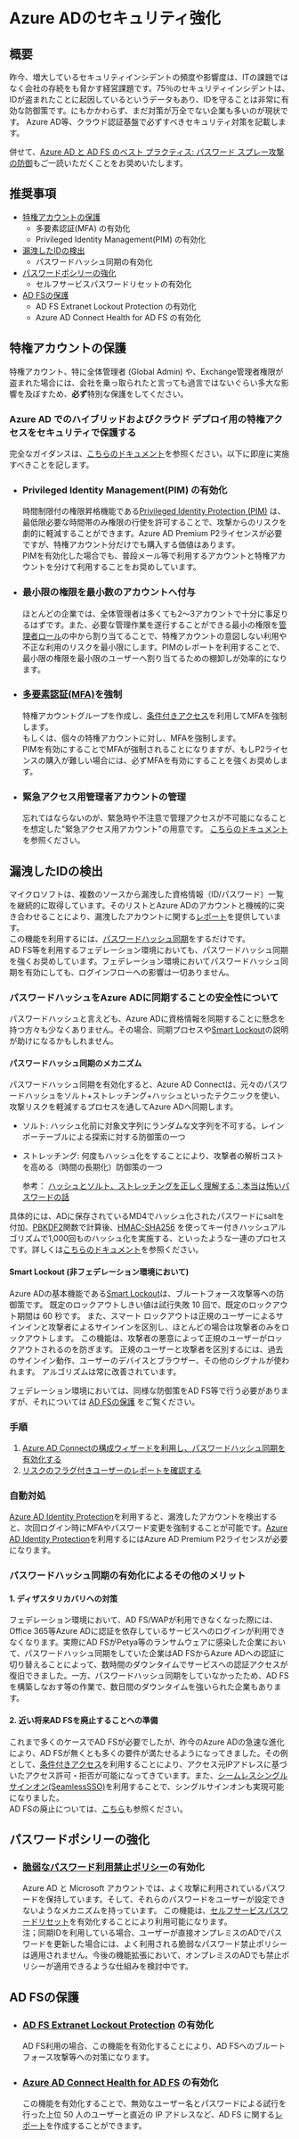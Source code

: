 # Azure ADのセキュリティ強化

## 概要
昨今、増大しているセキュリティインシデントの頻度や影響度は、ITの課題ではなく会社の存続をも脅かす経営課題です。75％のセキュリティインシデントは、IDが盗まれたことに起因しているというデータもあり、IDを守ることは非常に有効な防御策です。にもかかわらず、まだ対策が万全でない企業も多いのが現状です。
Azure AD等、クラウド認証基盤で必ずすべきセキュリティ対策を記載します。

併せて、[Azure AD と AD FS のベスト プラクティス: パスワード スプレー攻撃の防御](https://blogs.technet.microsoft.com/jpazureid/2018/03/19/password-spray/)もご一読いただくことをお奨めいたします。

## 推奨事項
* [特権アカウントの保護](#ProtectingPrivilegedAccounts)
    * 多要素認証(MFA) の有効化
    * Privileged Identity Management(PIM) の有効化
* [漏洩したIDの検出](#LeakedCredentialReport)
    * パスワードハッシュ同期の有効化
* [パスワードポシリーの強化](#StrengethenPasswordPolicy)
    * セルフサービスパスワードリセットの有効化
* [AD FSの保護](#ProtectADFS)
    * AD FS Extranet Lockout Protection の有効化
    * Azure AD Connect Health for AD FS の有効化


## <a id="ProtectingPrivilegedAccounts"> </a>特権アカウントの保護
特権アカウント、特に全体管理者 (Global Admin) や、Exchange管理者権限が盗まれた場合には、会社を乗っ取られたと言っても過言ではないぐらい多大な影響を及ぼすため、**必ず**特別な保護をしてください。

### Azure AD でのハイブリッドおよびクラウド デプロイ用の特権アクセスをセキュリティで保護する  
完全なガイダンスは、[こちらのドキュメント](https://docs.microsoft.com/ja-jp/azure/active-directory/admin-roles-best-practices)を参照ください。以下に即座に実施すべきことを記します。

* ### Privileged Identity Management(PIM) の有効化  
    時間制限付の権限昇格機能である[Privileged Identity Protection (PIM)](https://docs.microsoft.com/ja-jp/azure/active-directory/privileged-identity-management/active-directory-securing-privileged-access) は、最低限必要な時間帯のみ権限の行使を許可することで、攻撃からのリスクを劇的に軽減することができます。Azure AD Premium P2ライセンスが必要ですが、特権アカウント分だけでも購入する価値はあります。  
    PIMを有効化した場合でも、普段メール等で利用するアカウントと特権アカウントを分けて利用することをお奨めしています。

* ### 最小限の権限を最小数のアカウントへ付与
    ほとんどの企業では、全体管理者は多くても2～3アカウントで十分に事足りるはずです。また、必要な管理作業を遂行することができる最小の権限を[管理者ロール](https://docs.microsoft.com/ja-jp/azure/active-directory/active-directory-assign-admin-roles-azure-portal)の中から割り当てることで、特権アカウントの意図しない利用や不正な利用のリスクを最小限にします。PIMのレポートを利用することで、最小限の権限を最小限のユーザーへ割り当てるための棚卸しが効率的になります。

* ### [多要素認証(MFA)](https://docs.microsoft.com/ja-jp/azure/multi-factor-authentication/multi-factor-authentication)を強制
    特権アカウントグループを作成し、[条件付きアクセス](https://docs.microsoft.com/ja-jp/azure/active-directory/active-directory-conditional-access-azure-portal)を利用してMFAを強制します。  
    もしくは、個々の特権アカウントに対し、MFAを強制します。  
    PIMを有効にすることでMFAが強制されることになりますが、もしP2ライセンスの購入が難しい場合には、必ずMFAを有効にすることを強くお奨めします。

* ### 緊急アクセス用管理者アカウントの管理
    忘れてはならないのが、緊急時や不注意で管理アクセスが不可能になることを想定した"緊急アクセス用アカウント"の用意です。
    [こちらのドキュメント](https://docs.microsoft.com/ja-jp/azure/active-directory/active-directory-admin-manage-emergency-access-accounts)を参照ください。



## <a id="LeakedCredentialReport"> </a>漏洩したIDの検出 
マイクロソフトは、複数のソースから漏洩した資格情報（ID/パスワード）一覧を継続的に取得しています。そのリストとAzure ADのアカウントと機械的に突き合わせることにより、漏洩したアカウントに関する[レポート](https://docs.microsoft.com/ja-jp/azure/active-directory/active-directory-identityprotection#users-flagged-for-risk)を提供しています。  
この機能を利用するには、[パスワードハッシュ同期](https://docs.microsoft.com/ja-jp/azure/active-directory/connect/active-directory-aadconnectsync-implement-password-synchronization)をするだけです。  
AD FS等を利用するフェデレーション環境においても、パスワードハッシュ同期を強くお奨めしています。フェデレーション環境においてパスワードハッシュ同期を有効にしても、ログインフローへの影響は一切ありません。


### パスワードハッシュをAzure ADに同期することの安全性について
パスワードハッシュと言えども、Azure ADに資格情報を同期することに懸念を持つ方々も少なくありません。その場合、同期プロセスや[Smart Lockout](https://docs.Microsoft.com/ja-jp/azure/active-directory/active-directory-secure-passwords#azure-ad-password-protections)の説明が助けになるかもしれません。  

#### パスワードハッシュ同期のメカニズム
パスワードハッシュ同期を有効化すると、Azure AD Connectは、元々のパスワードハッシュをソルト+ストレッチング+ハッシュといったテクニックを使い、攻撃リスクを軽減するプロセスを通してAzure ADへ同期します。
* ソルト: ハッシュ化前に対象文字列にランダムな文字列を不可する。レインボーテーブルによる探索に対する防御策の一つ
* ストレッチング: 何度もハッシュ化をすることにより、攻撃者の解析コストを高める（時間の長期化）防御策の一つ


    参考：
    [ハッシュとソルト、ストレッチングを正しく理解する：本当は怖いパスワードの話](http://www.atmarkit.co.jp/ait/articles/1110/06/news154.html)


具体的には、ADに保存されているMD4でハッシュ化されたパスワードにsaltを付加、[PBKDF2](https://www.ietf.org/rfc/rfc2898.txt)関数で計算後、[HMAC-SHA256](https://msdn.microsoft.com/library/system.security.cryptography.hmacsha256.aspx)
を使ってキー付きハッシュアルゴリズムで1,000回ものハッシュ化を実施する、といったような一連のプロセスです。詳しくは[こちらのドキュメント](https://docs.microsoft.com/ja-jp/azure/active-directory/connect/active-directory-aadconnectsync-implement-password-synchronization#how-password-synchronization-works)を参照ください。  

#### Smart Lockout (非フェデレーション環境において)
Azure ADの基本機能である[Smart Lockout](https://docs.Microsoft.com/ja-jp/azure/active-directory/active-directory-secure-passwords#azure-ad-password-protections)は、ブルートフォース攻撃等への防御策です。
既定のロックアウトしきい値は試行失敗 10 回で、既定のロックアウト期間は 60 秒です。
また、スマート ロックアウトは正規のユーザーによるサインインと攻撃者によるサインインを区別し、ほとんどの場合は攻撃者のみをロックアウトします。 この機能は、攻撃者の悪意によって正規のユーザーがロックアウトされるのを防ぎます。 正規のユーザーと攻撃者を区別するには、過去のサインイン動作、ユーザーのデバイスとブラウザー、その他のシグナルが使われます。 アルゴリズムは常に改善されています。

フェデレーション環境においては、同様な防御策をAD FS等で行う必要がありますが、それについては [AD FSの保護](#ad-fsの保護) をご覧ください。

### 手順
1. [Azure AD Connectの構成ウィザードを利用し、パスワードハッシュ同期を有効化する](https://docs.microsoft.com/ja-jp/azure/active-directory/connect/active-directory-aadconnectsync-implement-password-synchronization#enable-password-synchronization)
2. [リスクのフラグ付きユーザーのレポートを確認する](https://docs.microsoft.com/ja-jp/azure/active-directory/active-directory-reporting-security-user-at-risk)

### 自動対処
[Azure AD Identity Protection](https://docs.microsoft.com/ja-jp/azure/active-directory/active-directory-identityprotection)を利用すると、漏洩したアカウントを検出すると、次回ログイン時にMFAやパスワード変更を強制することが可能です。[Azure AD Identity Protection](https://docs.microsoft.com/ja-jp/azure/active-directory/active-directory-identityprotection)を利用するにはAzure AD Premium P2ライセンスが必要になります。

### パスワードハッシュ同期の有効化によるその他のメリット  
#### 1. ディザスタリカバリへの対策  
フェデレーション環境において、AD FS/WAPが利用できなくなった際には、Office 365等Azure ADに認証を依存しているサービスへのログインが利用できなくなります。実際にAD FSがPetya等のランサムウェアに感染した企業において、パスワードハッシュ同期をしていた企業はAD FSからAzure ADへの認証に切り替えることによって、数時間のダウンタイムでサービスへの認証アクセスが復旧できました。一方、パスワードハッシュ同期をしていなかったため、AD FSを構築しなおす等の作業で、数日間のダウンタイムを強いられた企業もあります。
#### 2. 近い将来AD FSを廃止することへの準備  
これまで多くのケースでAD FSが必要でしたが、昨今のAzure ADの急速な進化により、AD FSが無くとも多くの要件が満たせるようになってきました。その例として、[条件付きアクセス](https://docs.microsoft.com/ja-jp/azure/active-directory/active-directory-conditional-access-azure-portal)を利用することにより、アクセス元IPアドレスに基づいたアクセス許可・拒否が可能になってきています。また、[シームレスシングルサインオン(SeamlessSSO)](https://docs.microsoft.com/ja-jp/azure/active-directory/connect/active-directory-aadconnect-sso)を利用することで、シングルサインオンも実現可能になりました。  
AD FSの廃止については、[こちら](/ADFS/Goodbye-ADFS.md)も参照ください。

## <a id="StrengethenPasswordPolicy"> </a>パスワードポシリーの強化
* ### [脆弱なパスワード利用禁止ポリシー](https://docs.microsoft.com/ja-jp/azure/active-directory/active-directory-secure-passwords)の有効化   
    Azure AD と Microsoft アカウントでは、よく攻撃に利用されているパスワードを保持しています。そして、それらのパスワードをユーザーが設定できないようなメカニズムを持っています。
    この機能は、[セルフサービスパスワードリセット](https://docs.microsoft.com/ja-jp/azure/active-directory/active-directory-passwords-overview)を有効化することにより利用可能になります。  
    注；同期IDを利用している場合、ユーザーが直接オンプレミスのADでパスワードを更新した場合には、よく利用される脆弱なパスワード禁止ポリシーは適用されません。今後の機能拡張において、オンプレミスのADでも禁止ポリシーが適用できるような仕組みを検討中です。
## <a id="ProtectADFS"> </a>AD FSの保護
* ### [AD FS Extranet Lockout Protection](https://docs.microsoft.com/ja-jp/windows-server/identity/ad-fs/operations/configure-ad-fs-extranet-lockout-protection) の有効化  
    AD FS利用の場合、この機能を有効化することにより、AD FSへのブルートフォース攻撃等への対策になります。  

* ### [Azure AD Connect Health for AD FS](https://docs.microsoft.com/ja-jp/azure/active-directory/connect-health/active-directory-aadconnect-health) の有効化  
    この機能を有効化することで、無効なユーザー名とパスワードによる試行を行った上位 50 人のユーザーと直近の IP アドレスなど、AD FS に関する[レポート](https://docs.microsoft.com/ja-jp/azure/active-directory/connect-health/active-directory-aadconnect-health-ADFS)を作成することができます。

<!--
* ### [AD FSのプライマリ認証にワンタイムパスコードを利用する (オプション)](https://docs.microsoft.com/ja-jp/windows-server/identity/ad-fs/operations/configure-ad-fs-and-azure-mfa)
    Windows Server 2016ベースのAD FSとAzure MFAの組み合わせで、プライマリ認証にワンタイムパスコードを利用することが可能です。ブルートフォース攻撃やパスワードスプレー攻撃等への対策になります。

    [![Azure MFA as AD FS Primary Authentication Method](http://img.youtube.com/vi/vlEE5DqpwUs/0.jpg)](http://www.youtube.com/watch?v=vlEE5DqpwUs)

-->